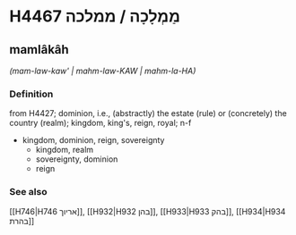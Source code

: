 # H4467 מַמְלָכָה / ממלכה

## mamlâkâh

_(mam-law-kaw' | mahm-law-KAW | mahm-la-HA)_

### Definition

from H4427; dominion, i.e., (abstractly) the estate (rule) or (concretely) the country (realm); kingdom, king's, reign, royal; n-f

- kingdom, dominion, reign, sovereignty
  - kingdom, realm
  - sovereignty, dominion
  - reign

### See also

[[H746|H746 אריוך]], [[H932|H932 בהן]], [[H933|H933 בהק]], [[H934|H934 בהרת]]
